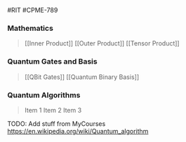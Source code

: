 #RIT #CPME-789 
### Mathematics
> [[Inner Product]]
> [[Outer Product]]
> [[Tensor Product]]
### Quantum Gates and Basis
> [[QBit Gates]]
> [[Quantum Binary Basis]]
### Quantum Algorithms
> Item 1
> Item 2
> Item 3

TODO: Add stuff from MyCourses
https://en.wikipedia.org/wiki/Quantum_algorithm
